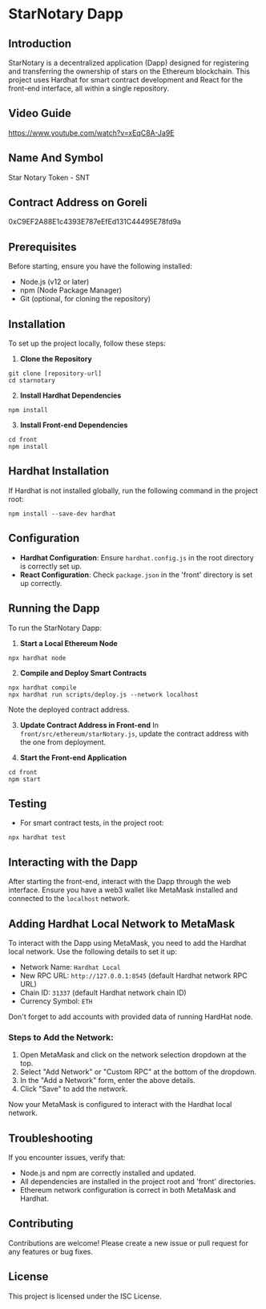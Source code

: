 # StarNotary Dapp

## Introduction
StarNotary is a decentralized application (Dapp) designed for registering and transferring the ownership of stars on the Ethereum blockchain. This project uses Hardhat for smart contract development and React for the front-end interface, all within a single repository.

## Video Guide
https://www.youtube.com/watch?v=xEqC8A-Ja9E

## Name And Symbol
Star Notary Token - SNT

## Contract Address on Goreli
0xC9EF2A88E1c4393E787eEfEd131C44495E78fd9a

## Prerequisites
Before starting, ensure you have the following installed:
- Node.js (v12 or later)
- npm (Node Package Manager)
- Git (optional, for cloning the repository)

## Installation
To set up the project locally, follow these steps:

1. **Clone the Repository**
```
git clone [repository-url]
cd starnotary
```

2. **Install Hardhat Dependencies**

```
npm install
```

3. **Install Front-end Dependencies**

```
cd front
npm install
```


## Hardhat Installation
If Hardhat is not installed globally, run the following command in the project root:

```
npm install --save-dev hardhat
```


## Configuration
- **Hardhat Configuration**: Ensure `hardhat.config.js` in the root directory is correctly set up.
- **React Configuration**: Check `package.json` in the 'front' directory is set up correctly.

## Running the Dapp
To run the StarNotary Dapp:

1. **Start a Local Ethereum Node**
```
npx hardhat node
```

2. **Compile and Deploy Smart Contracts**
```
npx hardhat compile
npx hardhat run scripts/deploy.js --network localhost
```

Note the deployed contract address.

3. **Update Contract Address in Front-end**
In `front/src/ethereum/starNotary.js`, update the contract address with the one from deployment.

4. **Start the Front-end Application**
```
cd front
npm start
```


## Testing
- For smart contract tests, in the project root:
```
npx hardhat test
```


## Interacting with the Dapp
After starting the front-end, interact with the Dapp through the web interface. Ensure you have a web3 wallet like MetaMask installed and connected to the `localhost` network.

## Adding Hardhat Local Network to MetaMask
To interact with the Dapp using MetaMask, you need to add the Hardhat local network. Use the following details to set it up:

- Network Name: `Hardhat Local`
- New RPC URL: `http://127.0.0.1:8545` (default Hardhat network RPC URL)
- Chain ID: `31337` (default Hardhat network chain ID)
- Currency Symbol: `ETH`

Don't forget to add accounts with provided data of running HardHat node.

### Steps to Add the Network:
1. Open MetaMask and click on the network selection dropdown at the top.
2. Select "Add Network" or "Custom RPC" at the bottom of the dropdown.
3. In the "Add a Network" form, enter the above details.
4. Click "Save" to add the network.

Now your MetaMask is configured to interact with the Hardhat local network.

## Troubleshooting
If you encounter issues, verify that:
- Node.js and npm are correctly installed and updated.
- All dependencies are installed in the project root and 'front' directories.
- Ethereum network configuration is correct in both MetaMask and Hardhat.

## Contributing
Contributions are welcome! Please create a new issue or pull request for any features or bug fixes.

## License
This project is licensed under the ISC License.
